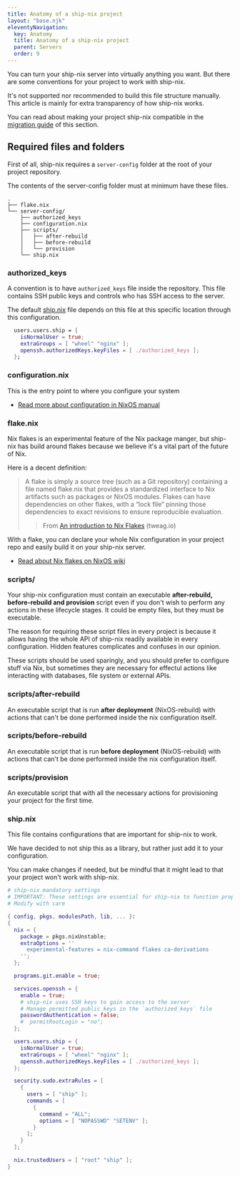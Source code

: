 ```yaml
---
title: Anatomy of a ship-nix project
layout: "base.njk"
eleventyNavigation:
  key: Anatomy
  title: Anatomy of a ship-nix project
  parent: Servers
  order: 9
---
```


You can turn your ship-nix server into virtually anything you want. But there are some conventions for your project to work with ship-nix.

It's not supported nor recommended to build this file structure manually. This article is mainly for extra transparency of how ship-nix works.

You can read about making your project ship-nix compatible in the [migration guide](./migrate-project-to-shipnix.md) of this section.

## Required files and folders

First of all, ship-nix requires a `server-config` folder at the root of your project repository.

The contents of the server-config folder must at minimum have these files.

```
.
├── flake.nix
└── server-config/
    ├── authorized_keys
    ├── configuration.nix
    ├── scripts/
    │   ├── after-rebuild
    │   ├── before-rebuild
    │   └── provision
    └── ship.nix
```

### authorized_keys

A convention is to have `authorized_keys` file inside the repository. This file contains SSH public keys and controls who has SSH access to the server.

The default [ship.nix](#shipnix) file depends on this file at this specific location through this configuration.

```nix
  users.users.ship = {
    isNormalUser = true;
    extraGroups = [ "wheel" "nginx" ];
    openssh.authorizedKeys.keyFiles = [ ./authorized_keys ];
  };
```

### configuration.nix

This is the entry point to where you configure your system

- [Read more about configuration in NixOS manual](https://NixOS.org/manual/NixOS/stable/)

### flake.nix

Nix flakes is an experimental feature of the Nix package manger, but ship-nix has build around flakes because we believe it's a vital part of the future of Nix.

Here is a decent definition:

> A flake is simply a source tree (such as a Git repository) containing a file named flake.nix that provides a standardized interface to Nix artifacts such as packages or NixOS modules. Flakes can have dependencies on other flakes, with a “lock file” pinning those dependencies to exact revisions to ensure reproducible evaluation.
>
> > From [An introduction to Nix Flakes](https://www.tweag.io/blog/2020-05-25-flakes/) (tweag.io)

With a flake, you can declare your whole Nix configuration in your project repo and easily build it on your ship-nix server.

- [Read about Nix flakes on NixOS wiki](https://NixOS.wiki/wiki/Flakes)

### scripts/

Your ship-nix configuration must contain an executable **after-rebuild, before-rebuild and provision** script even if you don't wish to perform any actions in these lifecycle stages. It could be empty files, but they must be executable.

The reason for requiring these script files in every project is because it allows having the whole API of ship-nix readily available in every configuration. Hidden features complicates and confuses in our opinion.

These scripts should be used sparingly, and you should prefer to configure stuff via Nix, but sometimes they are necessary for effectul actions like interacting with databases, file system or external APIs.

### scripts/after-rebuild

An executable script that is run **after deployment** (NixOS-rebuild) with actions that can't be done performed inside the nix configuration itself.

### scripts/before-rebuild

An executable script that is run **before deployment** (NixOS-rebuild) with actions that can't be done performed inside the nix configuration itself.

### scripts/provision

An executable script that with all the necessary actions for provisioning your project for the first time.

### ship.nix

This file contains configurations that are important for ship-nix to work.

We have decided to not ship this as a library, but rather just add it to your configuration.

You can make changes if needed, but be mindful that it might lead to that your project won't work with ship-nix.

```nix
# ship-nix mandatory settings
# IMPORTANT: These settings are essential for ship-nix to function properly on your server
# Modify with care

{ config, pkgs, modulesPath, lib, ... }:
{
  nix = {
    package = pkgs.nixUnstable;
    extraOptions = ''
      experimental-features = nix-command flakes ca-derivations
    '';
  };

  programs.git.enable = true;

  services.openssh = {
    enable = true;
    # ship-nix uses SSH keys to gain access to the server
    # Manage permitted public keys in the `authorized_keys` file
    passwordAuthentication = false;
    #  permitRootLogin = "no";
  };

  users.users.ship = {
    isNormalUser = true;
    extraGroups = [ "wheel" "nginx" ];
    openssh.authorizedKeys.keyFiles = [ ./authorized_keys ];
  };

  security.sudo.extraRules = [
    {
      users = [ "ship" ];
      commands = [
        {
          command = "ALL";
          options = [ "NOPASSWD" "SETENV" ];
        }
      ];
    }
  ];

  nix.trustedUsers = [ "root" "ship" ];
}

```
